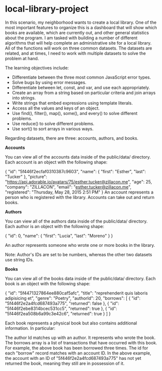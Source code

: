 # local-library-project

In this scenario, my neighborhood wants to create a local library. One of the most important features to organize this is a dashboard that will show which books are available, which are currently out, and other general statistics about the program. I am tasked with building a number of different algorithms that will help complete an administrative site for a local library. All of the functions will work on three common datasets. The datasets are related, and at times, I need to work with multiple datasets to solve the problem at hand. 

The learning objectives include:
- Differentiate between the three most common JavaScript error types.
- Solve bugs by using error messages.
- Differentiate between let, const, and var, and use each appropriately.
- Create an array from a string based on particular criteria and join arrays into strings.
- Write strings that embed expressions using template literals.
- Access all the values and keys of an object.
- Use find(), filter(), map(), some(), and every() to solve different problems.
- Use reduce() to solve different problems.
- Use sort() to sort arrays in various ways.

Regarding datasets, there are three: accounts, authors, and books.


**Accounts**

You can view all of the accounts data inside of the public/data/ directory. Each account is an object with the following shape:

{
  "id": "5f446f2ecfaf0310387c9603",
  "name": {
    "first": "Esther",
    "last": "Tucker"
  },
  "picture": "https://api.adorable.io/avatars/75/esther.tucker@zillacon.me",
  "age": 25,
  "company": "ZILLACON",
  "email": "esther.tucker@zillacon.me",
  "registered": "Thursday, May 28, 2015 2:51 PM"
}
An account represents a person who is registered with the library. Accounts can take out and return books.


**Authors**

You can view all of the authors data inside of the public/data/ directory. Each author is an object with the following shape:

{
  "id": 0,
  "name": {
    "first": "Lucia",
    "last": "Moreno"
  }
}

An author represents someone who wrote one or more books in the library.

Note: Author's IDs are set to be numbers, whereas the other two datasets use string IDs.


**Books**

<p> You can view all of the books data inside of the public/data/ directory. Each book is an object with the following shape: </p>

{
  "id": "5f4471327864ee880caf5afc",
  "title": "reprehenderit quis laboris adipisicing et",
  "genre": "Poetry",
  "authorId": 20,
  "borrows": [
    {
      "id": "5f446f2e2a4fcd687493a775",
      "returned": false
    },
    {
      "id": "5f446f2ebe8314bcec531cc5",
      "returned": true
    },
    {
      "id": "5f446f2ea508b6a99c3e42c6",
      "returned": true
    }
  ]
}

Each book represents a physical book but also contains additional information. In particular:

The author Id matches up with an author. It represents who wrote the book.
The borrows array is a list of transactions that have occurred with this book. For example, the above book has been borrowed three times.
The id for each "borrow" record matches with an account ID. In the above example, the account with an ID of "5f446f2e2a4fcd687493a775" has not yet returned the book, meaning they still are in possession of it.
